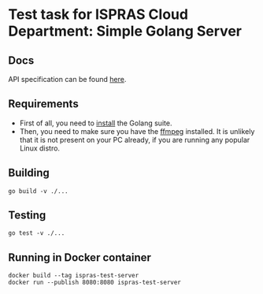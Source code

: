 # Test task for ISPRAS Cloud Department: Simple Golang Server
## Docs
API specification can be found [here](https://app.swaggerhub.com/apis-docs/fckxorg/isp-clouds-test/1.0.0).

## Requirements
- First of all, you need to [install](https://go.dev/doc/install) the Golang suite.
- Then, you need to make sure you have the [ffmpeg](https://ffmpeg.org/download.html) installed. It is unlikely that it is not present on your PC already, if you are running any popular Linux distro.

## Building
```
go build -v ./...
```

## Testing
```
go test -v ./...
```

## Running in Docker container
```
docker build --tag ispras-test-server
docker run --publish 8080:8080 ispras-test-server
```
